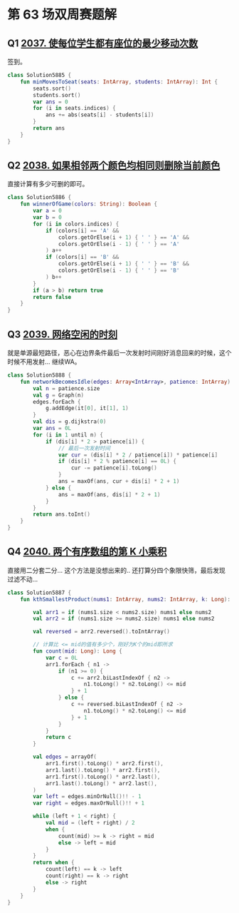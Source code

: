 # 第 63 场双周赛题解

## Q1 [2037. 使每位学生都有座位的最少移动次数](https://leetcode-cn.com/problems/minimum-number-of-moves-to-seat-everyone/)

签到。

```kotlin
class Solution5885 {
    fun minMovesToSeat(seats: IntArray, students: IntArray): Int {
        seats.sort()
        students.sort()
        var ans = 0
        for (i in seats.indices) {
            ans += abs(seats[i] - students[i])
        }
        return ans
    }
}
```

## Q2 [2038. 如果相邻两个颜色均相同则删除当前颜色](https://leetcode-cn.com/problems/remove-colored-pieces-if-both-neighbors-are-the-same-color/)

直接计算有多少可删的即可。

```kotlin
class Solution5886 {
    fun winnerOfGame(colors: String): Boolean {
        var a = 0
        var b = 0
        for (i in colors.indices) {
            if (colors[i] == 'A' &&
                colors.getOrElse(i + 1) { ' ' } == 'A' &&
                colors.getOrElse(i - 1) { ' ' } == 'A'
            ) a++
            if (colors[i] == 'B' &&
                colors.getOrElse(i + 1) { ' ' } == 'B' &&
                colors.getOrElse(i - 1) { ' ' } == 'B'
            ) b++
        }
        if (a > b) return true
        return false
    }
}
```

## Q3 [2039. 网络空闲的时刻](https://leetcode-cn.com/problems/the-time-when-the-network-becomes-idle/)

就是单源最短路径，恶心在边界条件最后一次发射时间刚好消息回来的时候，这个时候不用发射... 继续WA。

```kotlin
class Solution5888 {
    fun networkBecomesIdle(edges: Array<IntArray>, patience: IntArray): Int {
        val n = patience.size
        val g = Graph(n)
        edges.forEach {
            g.addEdge(it[0], it[1], 1)
        }
        val dis = g.dijkstra(0)
        var ans = 0L
        for (i in 1 until n) {
            if (dis[i] * 2 > patience[i]) {
                // 最后一次发射时间
                var cur = (dis[i] * 2 / patience[i]) * patience[i]
                if (dis[i] * 2 % patience[i] == 0L) {
                    cur -= patience[i].toLong()
                }
                ans = maxOf(ans, cur + dis[i] * 2 + 1)
            } else {
                ans = maxOf(ans, dis[i] * 2 + 1)
            }
        }
        return ans.toInt()
    }
}
```

## Q4 [2040. 两个有序数组的第 K 小乘积](https://leetcode-cn.com/problems/kth-smallest-product-of-two-sorted-arrays/)

直接用二分套二分... 这个方法是没想出来的.. 还打算分四个象限快筛，最后发现过滤不动...

```kotlin
class Solution5887 {
    fun kthSmallestProduct(nums1: IntArray, nums2: IntArray, k: Long): Long {

        val arr1 = if (nums1.size < nums2.size) nums1 else nums2
        val arr2 = if (nums1.size >= nums2.size) nums1 else nums2

        val reversed = arr2.reversed().toIntArray()

        // 计算比 <= mid的值有多少个，刚好为K个的mid即所求
        fun count(mid: Long): Long {
            var c = 0L
            arr1.forEach { n1 ->
                if (n1 >= 0) {
                    c += arr2.biLastIndexOf { n2 ->
                        n1.toLong() * n2.toLong() <= mid
                    } + 1
                } else {
                    c += reversed.biLastIndexOf { n2 ->
                        n1.toLong() * n2.toLong() <= mid
                    } + 1
                }
            }
            return c
        }

        val edges = arrayOf(
            arr1.first().toLong() * arr2.first(),
            arr1.last().toLong() * arr2.first(),
            arr1.first().toLong() * arr2.last(),
            arr1.last().toLong() * arr2.last(),
        )
        var left = edges.minOrNull()!! - 1
        var right = edges.maxOrNull()!! + 1

        while (left + 1 < right) {
            val mid = (left + right) / 2
            when {
                count(mid) >= k -> right = mid
                else -> left = mid
            }
        }
        return when {
            count(left) == k -> left
            count(right) == k -> right
            else -> right
        }
    }
}
```

